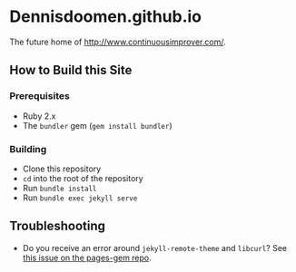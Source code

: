 # Dennisdoomen.github.io

The future home of <http://www.continuousimprover.com/>.

## How to Build this Site

### Prerequisites

* Ruby 2.x
* The `bundler` gem (`gem install bundler`)

### Building

* Clone this repository
* `cd` into the root of the repository
* Run `bundle install`
* Run `bundle exec jekyll serve`

## Troubleshooting

* Do you receive an error around `jekyll-remote-theme` and `libcurl`? See [this issue on the pages-gem repo](https://github.com/github/pages-gem/issues/526).
